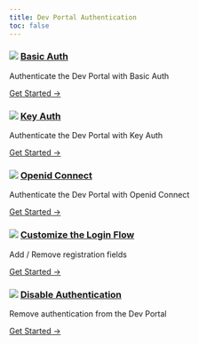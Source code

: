 ```yaml
---
title: Dev Portal Authentication
toc: false
---
```



<div class="docs-grid">
  <div class="docs-grid-block">
    <h3><img src="/assets/images/icons/documentation/icn-window.svg" />
    <a href="/enterprise/{{page.kong_version}}/developer-portal/configuration/authentication/">
    Basic Auth</a></h3>
    <p>Authenticate the Dev Portal with Basic Auth</p>
    <a href="/enterprise/{{page.kong_version}}/developer-portal/configuration/authentication/">
    Get Started &rarr;</a>
  </div>
  <div class="docs-grid-block">
    <h3><img src="/assets/images/icons/documentation/icn-window.svg" />
    <a href="/enterprise/{{page.kong_version}}/developer-portal/configuration/authentication/">
    Key Auth</a></h3>
    <p>Authenticate the Dev Portal with Key Auth</p>
    <a href="/enterprise/{{page.kong_version}}/developer-portal/configuration/authentication/">
    Get Started &rarr;</a>
  </div>
  <div class="docs-grid-block">
    <h3><img src="/assets/images/icons/documentation/icn-window.svg" />
    <a href="/enterprise/{{page.kong_version}}/developer-portal/configuration/authentication/">
    Openid Connect</a></h3>
    <p>Authenticate the Dev Portal with Openid Connect</p>
    <a href="/enterprise/{{page.kong_version}}/developer-portal/configuration/authentication/">
    Get Started &rarr;</a>
  </div>
  <div class="docs-grid-block">
    <h3><img src="/assets/images/icons/documentation/icn-window.svg" />
    <a href="/enterprise/{{page.kong_version}}/developer-portal/configuration/authentication/">
    Customize the Login Flow</a></h3>
    <p>Add / Remove registration fields</p>
    <a href="/enterprise/{{page.kong_version}}/developer-portal/configuration/authentication/">
    Get Started &rarr;</a>
  </div>
  <div class="docs-grid-block">
    <h3><img src="/assets/images/icons/documentation/icn-window.svg" />
    <a href="/enterprise/{{page.kong_version}}/developer-portal/configuration/authentication/">
    Disable Authentication</a></h3>
    <p>Remove authentication from the Dev Portal</p>
    <a href="/enterprise/{{page.kong_version}}/developer-portal/configuration/authentication/">
    Get Started &rarr;</a>
  </div>
</div>
